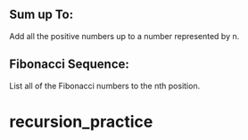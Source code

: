 ## Sum up To:
Add all the positive numbers up to a number represented by n.

## Fibonacci Sequence:
List all of the Fibonacci numbers to the nth position.
# recursion_practice
